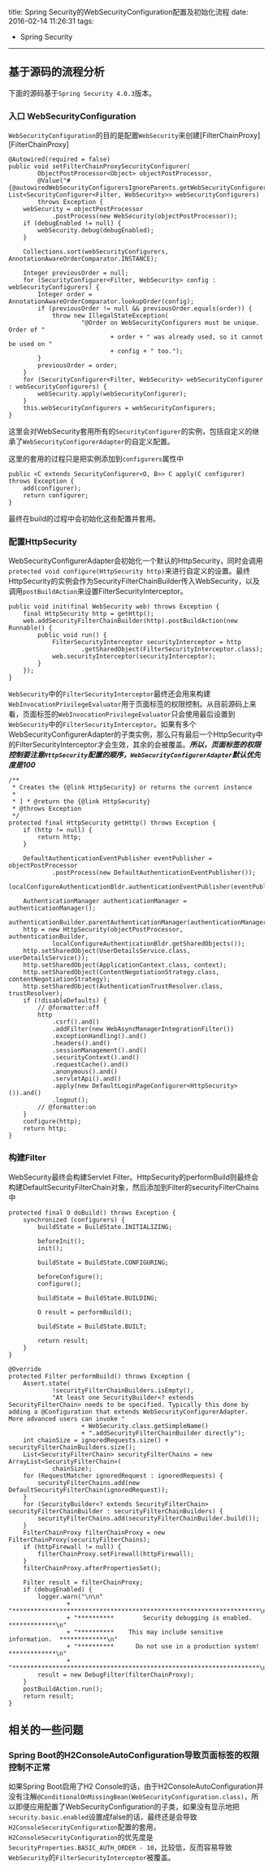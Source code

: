 title: Spring Security的WebSecurityConfiguration配置及初始化流程
date: 2016-02-14 11:26:31
tags:
- Spring Security
---

## 基于源码的流程分析

下面的源码基于`Spring Security 4.0.3`版本。

### 入口 WebSecurityConfiguration

`WebSecurityConfiguration`的目的是配置`WebSecurity`来创建[FilterChainProxy][FilterChainProxy]

```
@Autowired(required = false)
public void setFilterChainProxySecurityConfigurer(
		ObjectPostProcessor<Object> objectPostProcessor,
		@Value("#{@autowiredWebSecurityConfigurersIgnoreParents.getWebSecurityConfigurers()}") List<SecurityConfigurer<Filter, WebSecurity>> webSecurityConfigurers)
		throws Exception {
	webSecurity = objectPostProcessor
			.postProcess(new WebSecurity(objectPostProcessor));
	if (debugEnabled != null) {
		webSecurity.debug(debugEnabled);
	}

	Collections.sort(webSecurityConfigurers, AnnotationAwareOrderComparator.INSTANCE);

	Integer previousOrder = null;
	for (SecurityConfigurer<Filter, WebSecurity> config : webSecurityConfigurers) {
		Integer order = AnnotationAwareOrderComparator.lookupOrder(config);
		if (previousOrder != null && previousOrder.equals(order)) {
			throw new IllegalStateException(
					"@Order on WebSecurityConfigurers must be unique. Order of "
							+ order + " was already used, so it cannot be used on "
							+ config + " too.");
		}
		previousOrder = order;
	}
	for (SecurityConfigurer<Filter, WebSecurity> webSecurityConfigurer : webSecurityConfigurers) {
		webSecurity.apply(webSecurityConfigurer);
	}
	this.webSecurityConfigurers = webSecurityConfigurers;
}
```

<!--more-->

这里会对WebSecurity套用所有的`SecurityConfigurer`的实例，包括自定义的继承了`WebSecurityConfigurerAdapter`的自定义配置。

这里的套用的过程只是把实例添加到`configurers`属性中

```
public <C extends SecurityConfigurer<O, B>> C apply(C configurer) throws Exception {
	add(configurer);
	return configurer;
}
```

最终在build的过程中会初始化这些配置并套用。

### 配置HttpSecurity

WebSecurityConfigurerAdapter会初始化一个默认的HttpSecurity，同时会调用`protected void configure(HttpSecurity http)`来进行自定义的设置。最终HttpSecurity的实例会作为SecurityFilterChainBuilder传入WebSecurity，以及调用`postBuildAction`来设置FilterSecurityInterceptor。

```
public void init(final WebSecurity web) throws Exception {
	final HttpSecurity http = getHttp();
	web.addSecurityFilterChainBuilder(http).postBuildAction(new Runnable() {
		public void run() {
			FilterSecurityInterceptor securityInterceptor = http
					.getSharedObject(FilterSecurityInterceptor.class);
			web.securityInterceptor(securityInterceptor);
		}
	});
}
```
`WebSecurity`中的`FilterSecurityInterceptor`最终还会用来构建`WebInvocationPrivilegeEvaluator`用于页面标签的权限控制。从目前源码上来看，页面标签的`WebInvocationPrivilegeEvaluator`只会使用最后设置到`WebSecurity`中的`FilterSecurityInterceptor`。如果有多个WebSecurityConfigurerAdapter的子类实例，那么只有最后一个HttpSecurity中的FilterSecurityInterceptor才会生效，其余的会被覆盖。***所以，页面标签的权限控制要注意`HttpSecurity`配置的顺序，`WebSecurityConfigurerAdapter`默认优先度是100***

```
/**
 * Creates the {@link HttpSecurity} or returns the current instance
 *
 * ] * @return the {@link HttpSecurity}
 * @throws Exception
 */
protected final HttpSecurity getHttp() throws Exception {
	if (http != null) {
		return http;
	}

	DefaultAuthenticationEventPublisher eventPublisher = objectPostProcessor
			.postProcess(new DefaultAuthenticationEventPublisher());
	localConfigureAuthenticationBldr.authenticationEventPublisher(eventPublisher);

	AuthenticationManager authenticationManager = authenticationManager();
	authenticationBuilder.parentAuthenticationManager(authenticationManager);
	http = new HttpSecurity(objectPostProcessor, authenticationBuilder,
			localConfigureAuthenticationBldr.getSharedObjects());
	http.setSharedObject(UserDetailsService.class, userDetailsService());
	http.setSharedObject(ApplicationContext.class, context);
	http.setSharedObject(ContentNegotiationStrategy.class, contentNegotiationStrategy);
	http.setSharedObject(AuthenticationTrustResolver.class, trustResolver);
	if (!disableDefaults) {
		// @formatter:off
		http
			.csrf().and()
			.addFilter(new WebAsyncManagerIntegrationFilter())
			.exceptionHandling().and()
			.headers().and()
			.sessionManagement().and()
			.securityContext().and()
			.requestCache().and()
			.anonymous().and()
			.servletApi().and()
			.apply(new DefaultLoginPageConfigurer<HttpSecurity>()).and()
			.logout();
		// @formatter:on
	}
	configure(http);
	return http;
}
```

### 构建Filter

WebSecurity最终会构建Servlet Filter。HttpSecurity的performBuild则最终会构建DefaultSecurityFilterChain对象，然后添加到Filter的securityFilterChains中

```
protected final O doBuild() throws Exception {
	synchronized (configurers) {
		buildState = BuildState.INITIALIZING;

		beforeInit();
		init();

		buildState = BuildState.CONFIGURING;

		beforeConfigure();
		configure();

		buildState = BuildState.BUILDING;

		O result = performBuild();

		buildState = BuildState.BUILT;

		return result;
	}
}
```

```
@Override
protected Filter performBuild() throws Exception {
	Assert.state(
			!securityFilterChainBuilders.isEmpty(),
			"At least one SecurityBuilder<? extends SecurityFilterChain> needs to be specified. Typically this done by adding a @Configuration that extends WebSecurityConfigurerAdapter. More advanced users can invoke "
					+ WebSecurity.class.getSimpleName()
					+ ".addSecurityFilterChainBuilder directly");
	int chainSize = ignoredRequests.size() + securityFilterChainBuilders.size();
	List<SecurityFilterChain> securityFilterChains = new ArrayList<SecurityFilterChain>(
			chainSize);
	for (RequestMatcher ignoredRequest : ignoredRequests) {
		securityFilterChains.add(new DefaultSecurityFilterChain(ignoredRequest));
	}
	for (SecurityBuilder<? extends SecurityFilterChain> securityFilterChainBuilder : securityFilterChainBuilders) {
		securityFilterChains.add(securityFilterChainBuilder.build());
	}
	FilterChainProxy filterChainProxy = new FilterChainProxy(securityFilterChains);
	if (httpFirewall != null) {
		filterChainProxy.setFirewall(httpFirewall);
	}
	filterChainProxy.afterPropertiesSet();

	Filter result = filterChainProxy;
	if (debugEnabled) {
		logger.warn("\n\n"
				+ "********************************************************************\n"
				+ "**********        Security debugging is enabled.       *************\n"
				+ "**********    This may include sensitive information.  *************\n"
				+ "**********      Do not use in a production system!     *************\n"
				+ "********************************************************************\n\n");
		result = new DebugFilter(filterChainProxy);
	}
	postBuildAction.run();
	return result;
}
```


## 相关的一些问题

### Spring Boot的H2ConsoleAutoConfiguration导致页面标签的权限控制不正常

如果Spring Boot启用了H2 Console的话，由于H2ConsoleAutoConfiguration并没有注解`@ConditionalOnMissingBean(WebSecurityConfiguration.class)`，所以即便应用配置了WebSecurityConfiguration的子类，如果没有显示地把`security.basic.enabled`设置成false的话，最终还是会导致`H2ConsoleSecurityConfiguration`配置的套用，`H2ConsoleSecurityConfiguration`的优先度是`SecurityProperties.BASIC_AUTH_ORDER - 10`，比较低，反而容易导致`WebSecurity`的`FilterSecurityInterceptor`被覆盖。

[livereload-extensions]: https://docs.spring.io/spring-security/site/docs/current/reference/htmlsingle/#filter-chain-proxy

